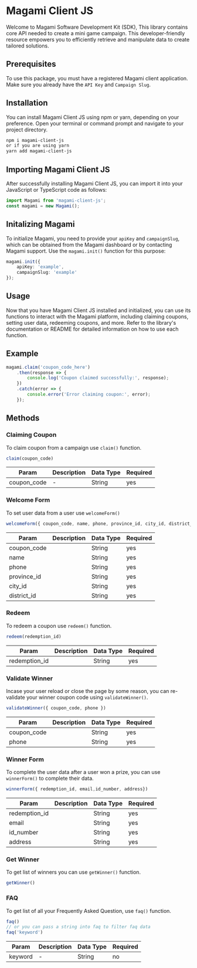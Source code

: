 # Magami Client JS 
Welcome to Magami Software Development Kit (SDK), This library contains core API needed to create a mini game campaign. This developer-friendly resource empowers you to efficiently retrieve and manipulate data to create tailored solutions.
## Prerequisites
To use this package, you must have a registered Magami client application. Make sure you already have the `API Key` and `Campaign Slug`.
## Installation
You can install Magami Client JS using npm or yarn, depending on your preference. Open your terminal or command prompt and navigate to your project directory.

```bash
npm i magami-client-js
or if you are using yarn
yarn add magami-client-js
```
## Importing Magami Client JS
After successfully installing Magami Client JS, you can import it into your JavaScript or TypeScript code as follows:
```ts
import Magami from 'magami-client-js';
const magami = new Magami();
```
## Initalizing Magami 
To initialize Magami, you need to provide your `apiKey` and `campaignSlug`, which can be obtained from the Magami dashboard or by contacting Magami support. Use the `magami.init()` function for this purpose:
```ts
magami.init({
    apiKey: 'example',
    campaignSlug: 'example'
});
```
## Usage
Now that you have Magami Client JS installed and initialized, you can use its functions to interact with the Magami platform, including claiming coupons, setting user data, redeeming coupons, and more. Refer to the library's documentation or README for detailed information on how to use each function.
## Example
```ts
magami.claim('coupon_code_here')
    .then(response => {
        console.log('Coupon claimed successfully:', response);
    })
    .catch(error => {
        console.error('Error claiming coupon:', error);
    });
```
## Methods
### Claiming Coupon
To claim coupon from a campaign use `claim()` function.
```ts
claim(coupon_code)
```
| Param       | Description  | Data Type  | Required  |
|-------------|--------------|------------|-----------|
| coupon_code | -            | String     | yes       |

### Welcome Form
To set user data from a user use `welcomeForm()`
```ts
welcomeForm({ coupon_code, name, phone, province_id, city_id, district_id })
```
| Param        | Description | Data Type | Required |
|--------------|-------------|-----------|----------|
| coupon_code  |             | String    | yes      |
| name         |             | String    | yes      |
| phone        |             | String    | yes      |
| province_id  |             | String    | yes      |
| city_id      |             | String    | yes      |
| district_id  |             | String    | yes      |

### Redeem
To redeem a coupon use `redeem()` function.
```ts
redeem(redemption_id)
```
| Param        | Description  | Data Type | Required |
|--------------|--------------|-----------|----------|
| redemption_id|              | String    | yes      |



### Validate Winner
Incase your user reload or close the page by some reason, you can re-validate your winner coupon code using `validateWinner()`.
```ts
validateWinner({ coupon_code, phone })
```
| Param       | Description | Data Type | Required |
|-------------|-------------|-----------|----------|
| coupon_code |             | String    | yes      |
| phone       |             | String    | yes      |


### Winner Form
To complete the user data after a user won a prize, you can use `winnerForm()` to complete their data.
```ts
winnerForm({ redemption_id, email,id_number, address})
```
| Param        | Description | Data Type | Required |
|--------------|-------------|-----------|----------|
| redemption_id|             | String    | yes      |
| email        |             | String    | yes      |
| id_number    |             | String    | yes      |
| address      |             | String    | yes      |


### Get Winner
To get list of winners you can use `getWinner()` function.
```ts
getWinner()
```
### FAQ
To get list of all your Frequently Asked Question, use `faq()` function.
```ts
faq()
// or you can pass a string into faq to filter faq data
faq('keyword')
```
| Param   | Description | Data Type | Required |
|---------|-------------|-----------|----------|
| keyword | -           | String    | no       |



